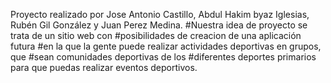 Proyecto realizado por Jose Antonio Castillo, Abdul Hakim byaz Iglesias, Rubén Gil González y Juan Perez Medina.
#Nuestra idea de proyecto se trata de un sitio web con #posibilidades de creacion de una aplicación futura #en la que la gente puede realizar actividades deportivas en grupos, que 
#sean comunidades deportivas de los #diferentes deportes primarios para que puedas realizar eventos deportivos.
